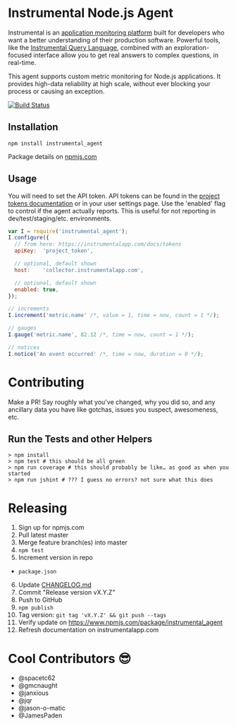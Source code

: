 # Instrumental Node.js Agent

Instrumental is an [application monitoring platform](https://instrumentalapp.com) built for developers who want a better understanding of their production software. Powerful tools, like the [Instrumental Query Language](https://instrumentalapp.com/docs/query-language), combined with an exploration-focused interface allow you to get real answers to complex questions, in real-time.

This agent supports custom metric monitoring for Node.js applications. It provides high-data reliability at high scale, without ever blocking your process or causing an exception.

[![Build Status](https://travis-ci.org/Instrumental/instrumental_agent-node.svg?branch=master)](https://travis-ci.org/Instrumental/instrumental_agent-node)

## Installation

````shell
npm install instrumental_agent
````

Package details on [npmjs.com](https://www.npmjs.com/package/instrumental_agent)

## Usage

You will need to set the API token. API tokens can be found in the [project tokens documentation](https://instrumentalapp.com/docs/tokens) or in your user settings page. Use the 'enabled' flag to control if the agent actually reports. This is useful for not reporting in dev/test/staging/etc. environments.

````javascript
var I = require('instrumental_agent');
I.configure({
  // from here: https://instrumentalapp.com/docs/tokens
  apiKey:  'project_token',

  // optional, default shown
  host:    'collector.instrumentalapp.com',

  // optional, default shown
  enabled: true,
});

// increments
I.increment('metric.name' /*, value = 1, time = now, count = 1 */);

// gauges
I.gauge('metric.name', 82.12 /*, time = now, count = 1 */);

// notices
I.notice('An event occurred' /*, time = now, duration = 0 */);
````


# Contributing

Make a PR! Say roughly what you've changed, why you did so, and any ancillary data you have like gotchas, issues you suspect, awesomeness, etc.

## Run the Tests and other Helpers

```
> npm install
> npm test # this should be all green
> npm run coverage # this should probably be like… as good as when you started
> npm run jshint # ??? I guess no errors? not sure what this does
```

# Releasing

1. Sign up for npmjs.com
2. Pull latest master
3. Merge feature branch(es) into master
4. `npm test`
5. Increment version in repo
  - `package.json`
6. Update [CHANGELOG.md](CHANGELOG.md)
7. Commit "Release version vX.Y.Z"
8. Push to GitHub
9. `npm publish`
10. Tag version: `git tag 'vX.Y.Z' && git push --tags`
11. Verify update on https://www.npmjs.com/package/instrumental_agent
12. Refresh documentation on instrumentalapp.com

# Cool Contributors :sunglasses:

* @spacetc62
* @gmcnaught
* @janxious
* @jqr
* @jason-o-matic
* @JamesPaden
